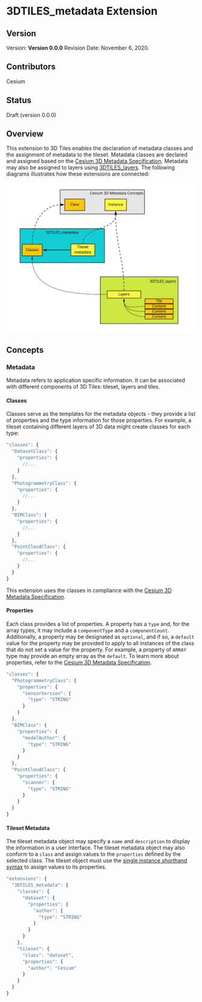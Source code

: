# 3DTILES_metadata Extension

## Version

Version: **Version 0.0.0**
Revision Date: November 6, 2020.

## Contributors

Cesium

## Status

Draft (version 0.0.0)

## Overview

This extension to 3D Tiles enables the declaration of metadata classes and the assignment of metadata to the tileset. Metadata classes are declared and assigned based on the [Cesium 3D Metadata Specification](https://github.com/CesiumGS/3d-tiles/tree/3d-metadata-spec/specification/Metadata). Metadata may also be assigned to layers using [3DTILES_layers](https://github.com/CesiumGS/3d-tiles/tree/3DTILES_layers/extensions/3DTILES_layers). The following diagrams illustrates how these extensions are connected:

![3DTILES_metadata Spec Map](figures/spec_map.jpg)

## Concepts

### Metadata

Metadata refers to application specific information. It can be associated with different components of 3D Tiles: tileset, layers and tiles.

#### Classes

Classes serve as the templates for the metadata objects - they provide a list of properties and the type information for those properties. For example, a tileset containing different layers of 3D data might create classes for each type:

```javascript
"classes": {
  "DatasetClass": {
    "properties": {
      //...
    }
  },
  "PhotogrammetryClass": {
    "properties": {
      //...
    }
  },
  "BIMClass": {
    "properties": {
      //...
    }
  },
  "PointCloudClass": {
    "properties": {
      //...
    }
  }
}
```

This extension uses the classes in compliance with the [Cesium 3D Metadata Specification](https://github.com/CesiumGS/3d-tiles/tree/3d-metadata-spec/specification/Metadata#classes).

#### Properties

Each class provides a list of properties. A property has a `type` and, for the array types, it may include a `componentType` and a `componentCount`. Additionally, a property may be designated as `optional`, and if so, a `default` value for the property may be provided to apply to all instances of the class that do not set a value for the property. For example, a property of `ARRAY` type may provide an empty array as the `default`. To learn more about properties, refer to the [Cesium 3D Metadata Specification](https://github.com/CesiumGS/3d-tiles/tree/3d-metadata-spec/specification/Metadata#classes).

```javascript
"classes": {
  "PhotogrammetryClass": {
    "properties": {
      "sensorVersion": {
        "type": "STRING"
      }
    }
  },
  "BIMClass": {
    "properties": {
      "modelAuthor": {
        "type": "STRING"
      }
    }
  },
  "PointCloudClass": {
    "properties": {
      "scanner": {
        "type": "STRING"
      }
    }
  }
}
```


#### Tileset Metadata

The tileset metadata object may specify a `name` and `description` to display the information in a user interface. The tileset metadata object may also conform to a `class` and assign values to the `properties` defined by the selected class. The tileset object must use the [single instance shorthand syntax](https://github.com/CesiumGS/3d-tiles/tree/3d-metadata-spec/specification/Metadata#single-intance-shorthand) to assign values to its properties.

```javascript
"extensions": {
  "3DTILES_metadata": {
    "classes": {
      "dataset": {
        "properties": {
          "author": {
            "type": "STRING"
          }
        }
      }
    },
    "tileset": {
      "class": "dataset",
      "properties": {
        "author": "Cesium"
      }
    }
  }
}
```

